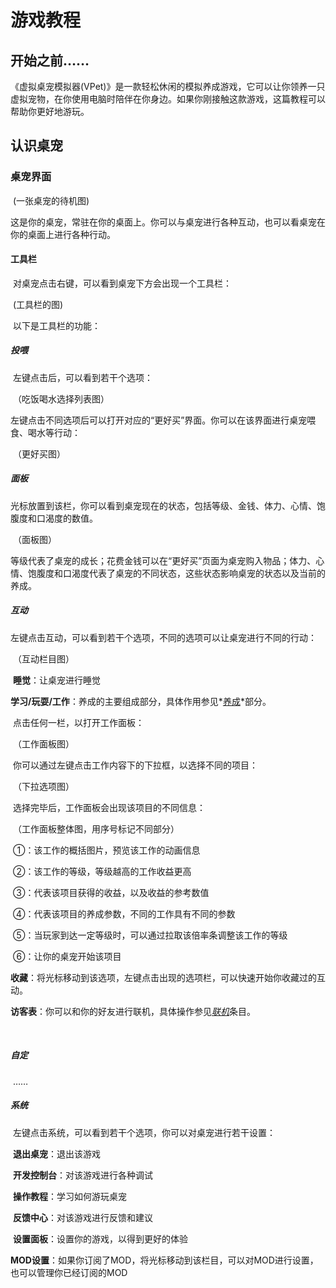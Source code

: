 # 游戏教程



## 开始之前……

​		《虚拟桌宠模拟器(VPet)》是一款轻松休闲的模拟养成游戏，它可以让你领养一只虚拟宠物，在你使用电脑时陪伴在你身边。如果你刚接触这款游戏，这篇教程可以帮助你更好地游玩。



## 认识桌宠



### 桌宠界面

​		(一张桌宠的待机图)

​		这是你的桌宠，常驻在你的桌面上。你可以与桌宠进行各种互动，也可以看桌宠在你的桌面上进行各种行动。



#### 工具栏

​		对桌宠点击右键，可以看到桌宠下方会出现一个工具栏：

​		(工具栏的图)

​		以下是工具栏的功能：

##### 投喂

​		左键点击后，可以看到若干个选项：

​		（吃饭喝水选择列表图）

​		左键点击不同选项后可以打开对应的“更好买”界面。你可以在该界面进行桌宠喂食、喝水等行动：

​		（更好买图）



##### 面板

​		光标放置到该栏，你可以看到桌宠现在的状态，包括等级、金钱、体力、心情、饱腹度和口渴度的数值。

​		（面板图）

​		等级代表了桌宠的成长；花费金钱可以在“更好买”页面为桌宠购入物品；体力、心情、饱腹度和口渴度代表了桌宠的不同状态，这些状态影响桌宠的状态以及当前的养成。



##### 互动

​		左键点击互动，可以看到若干个选项，不同的选项可以让桌宠进行不同的行动：

​		（互动栏目图）

​		**睡觉**：让桌宠进行睡觉

​		**学习/玩耍/工作**：养成的主要组成部分，具体作用参见*<u>养成</u>*部分。

​		点击任何一栏，以打开工作面板：

​		（工作面板图）

​		你可以通过左键点击工作内容下的下拉框，以选择不同的项目：

​		（下拉选项图）

​		选择完毕后，工作面板会出现该项目的不同信息：

​		（工作面板整体图，用序号标记不同部分）

​		①：该工作的概括图片，预览该工作的动画信息

​		②：该工作的等级，等级越高的工作收益更高

​		③：代表该项目获得的收益，以及收益的参考数值

​		④：代表该项目的养成参数，不同的工作具有不同的参数

​		⑤：当玩家到达一定等级时，可以通过拉取该倍率条调整该工作的等级

​		⑥：让你的桌宠开始该项目

​		**收藏**：将光标移动到该选项，左键点击出现的选项栏，可以快速开始你收藏过的互动。

​		**访客表**：你可以和你的好友进行联机，具体操作参见<u>*联机*</u>条目。

​	

##### 自定

​		……



##### 系统

​		左键点击系统，可以看到若干个选项，你可以对桌宠进行若干设置：

​		**退出桌宠**：退出该游戏

​		**开发控制台**：对该游戏进行各种调试

​		**操作教程**：学习如何游玩桌宠

​		**反馈中心**：对该游戏进行反馈和建议

​		**设置面板**：设置你的游戏，以得到更好的体验

​		**MOD设置**：如果你订阅了MOD，将光标移动到该栏目，可以对MOD进行设置，也可以管理你已经订阅的MOD



​		

​		